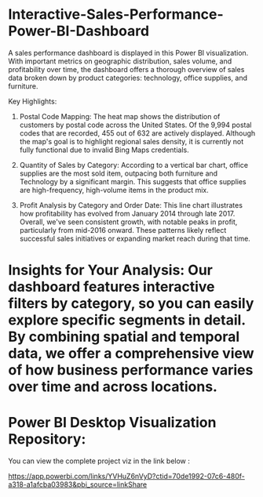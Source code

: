 # Interactive-Sales-Performance-Power-BI-Dashboard

A sales performance dashboard is displayed in this Power BI visualization. With important metrics on geographic distribution, sales volume, and profitability over time, the dashboard offers a thorough overview of sales data broken down by product categories: technology, office supplies, and furniture.

Key Highlights:

1. Postal Code Mapping:
The heat map shows the distribution of customers by postal code across the United States. Of the 9,994 postal codes that are recorded, 455 out of 632 are actively displayed. Although the map's goal is to highlight regional sales density, it is currently not fully functional due to invalid Bing Maps credentials.


2. Quantity of Sales by Category:
According to a vertical bar chart, office supplies are the most sold item, outpacing both furniture and Technology by a significant margin. This suggests that office supplies are high-frequency, high-volume items in the product mix.

3. Profit Analysis by Category and Order Date: This line chart illustrates how profitability has evolved from January 2014 through late 2017. Overall, we've seen consistent growth, with notable peaks in profit, particularly from mid-2016 onward. These patterns likely reflect successful sales initiatives or expanding market reach during that time.

  
# Insights for Your Analysis: Our dashboard features interactive filters by category, so you can easily explore specific segments in detail. By combining spatial and temporal data, we offer a comprehensive view of how business performance varies over time and across locations.

# Power BI Desktop Visualization Repository:

You can view the complete project viz in the link below :

https://app.powerbi.com/links/YVHuZ6nVyD?ctid=70de1992-07c6-480f-a318-a1afcba03983&pbi_source=linkShare
